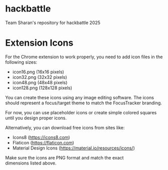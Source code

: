 # hackbattle
Team Sharan's repository for hackbattle 2025 
# Extension Icons

For the Chrome extension to work properly, you need to add icon files in the following sizes:

- icon16.png (16x16 pixels)
- icon32.png (32x32 pixels)  
- icon48.png (48x48 pixels)
- icon128.png (128x128 pixels)

You can create these icons using any image editing software. The icons should represent a focus/target theme to match the FocusTracker branding.

For now, you can use placeholder icons or create simple colored squares until you design proper icons.

Alternatively, you can download free icons from sites like:
- Icons8 (https://icons8.com)
- Flaticon (https://flaticon.com)
- Material Design Icons (https://material.io/resources/icons/)

Make sure the icons are PNG format and match the exact dimensions listed above.
